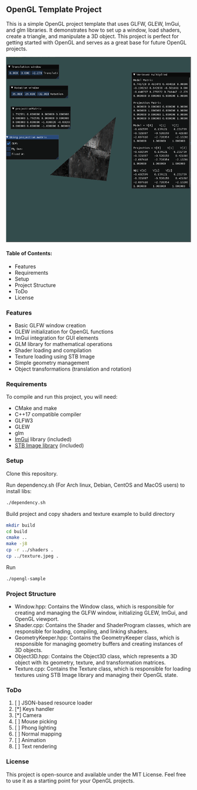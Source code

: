 ## OpenGL Template Project
This is a simple OpenGL project template that uses GLFW, GLEW, ImGui, and glm libraries. It demonstrates how to set up a window, load shaders, create a triangle, and manipulate a 3D object. This project is perfect for getting started with OpenGL and serves as a great base for future OpenGL projects.


![](images/1.png)


#### Table of Contents: 
 - Features
 - Requirements
 - Setup
 - Project Structure
 - ToDo
 - License

### Features
 - Basic GLFW window creation
 - GLEW initialization for OpenGL functions
 - ImGui integration for GUI elements
 - GLM library for mathematical operations
 - Shader loading and compilation
 - Texture loading using STB Image
 - Simple geometry management
 - Object transformations (translation and rotation)


### Requirements
To compile and run this project, you will need:

* CMake and make
* C++17 compatible compiler
* GLFW3
* GLEW
* glm
* [ImGui](https://github.com/ocornut/imgui) library (included)
* [STB Image library](https://github.com/nothings/stb) (included)

### Setup
Clone this repository.

Run dependency.sh (For Arch linux, Debian, CentOS and MacOS users) to install libs:
```bash
./dependency.sh
```

Build project and copy shaders and texture example to build directory 
```bash
mkdir build 
cd build
cmake ..
make -j8
cp -r ../shaders .
cp ../texture.jpeg .
```

Run
```bash
./opengl-sample
```

### Project Structure
* Window.hpp: Contains the Window class, which is responsible for creating and managing the GLFW window, initializing GLEW, ImGui, and OpenGL viewport.
* Shader.cpp: Contains the Shader and ShaderProgram classes, which are responsible for loading, compiling, and linking shaders.
* GeometryKeeper.hpp: Contains the GeometryKeeper class, which is responsible for managing geometry buffers and creating instances of 3D objects.
* Object3D.hpp: Contains the Object3D class, which represents a 3D object with its geometry, texture, and transformation matrices.
* Texture.cpp: Contains the Texture class, which is responsible for loading textures using STB Image library and managing their OpenGL state.

### ToDo
1. [ ] JSON-based resource loader
2. [*] Keys handler
3. [*] Camera
4. [ ] Mouse picking
5. [ ] Phong lighting
6. [ ] Normal mapping
7. [ ] Animation
8. [ ] Text rendering

### License
This project is open-source and available under the MIT License. Feel free to use it as a starting point for your OpenGL projects.
